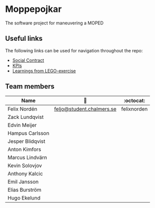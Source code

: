 # Moppepojkar
The software project for maneuvering a MOPED

## Useful links

The following links can be used for navigation throughout the repo:

- [Social Contract](./documentation/social-contract.md)
- [KPIs](./documentation/kpis.md)
- [Learnings from LEGO-exercise](./documentation/scrum-learnings/)

## Team members

|     Name     |          :email:          |    :octocat:  |
|--------------|---------------------------|---------------|
| Felix Nordén | feljo@student.chalmers.se |  felixnorden  |
| Zack Lundqvist  |                        |               |
| Edvin Meijer |                           |               |
| Hampus Carlsson|                         |               |
| Jesper Blidqvist |                       |               |
| Anton Kimfors|                           |               |
| Marcus Lindvärn|                         |               |
| Kevin Solovjov|                          |               |
| Anthony Kalcic|                          |               |
| Emil Jansson |                           |               |
| Elias Burström|                          |               |
| Hugo Ekelund |                           |               |